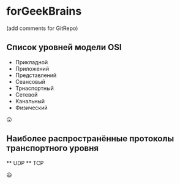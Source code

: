 # forGeekBrains
(add comments for GitRepo)
## Список уровней модели OSI ##

* Прикладной
* Приложений
* Представлений
* Сеансовый
* Трнаспортный
* Сетевой
* Канальный
* Физический

:open_mouth: 

## Наиболее распространённые протоколы транспортного уровня 

** UDP
** TCP

:smiley:
